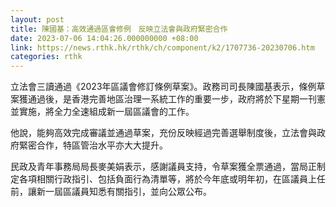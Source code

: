 ```yaml
---
layout: post
title: 陳國基：高效通過區會修例　反映立法會與政府緊密合作
date: 2023-07-06 14:04:26.000000000 +08:00
link: https://news.rthk.hk/rthk/ch/component/k2/1707736-20230706.htm
categories: rthk
---
```


立法會三讀通過《2023年區議會修訂條例草案》。政務司司長陳國基表示，條例草案獲通過後，是香港完善地區治理一系統工作的重要一步，政府將於下星期一刊憲並實施，將全力全速組成新一屆區議會的工作。

他說，能夠高效完成審議並通過草案，充份反映經過完善選舉制度後，立法會與政府緊密合作，特區管治水平亦大大提升。

民政及青年事務局局長麥美娟表示，感謝議員支持，令草案獲全票通過，當局正制定各項相關行政指引、包括負面行為清單等，將於今年底或明年初，在區議員上任前，讓新一屆區議員知悉有關指引，並向公眾公布。
